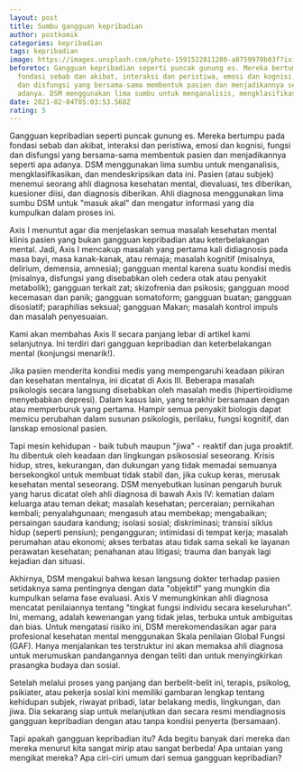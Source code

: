 ```yaml
---
layout: post
title: Sumbu gangguan kepribadian
author: postkomik
categories: kepribadian
tags: kepribadian
image: https://images.unsplash.com/photo-1591522811280-a8759970b03f?ixid=MXwxMjA3fDB8MHxwaG90by1wYWdlfHx8fGVufDB8fHw%3D&ixlib=rb-1.2.1&auto=format&fit=crop&w=750&q=80
beforetoc: Gangguan kepribadian seperti puncak gunung es. Mereka bertumpu pada
  fondasi sebab dan akibat, interaksi dan peristiwa, emosi dan kognisi, fungsi
  dan disfungsi yang bersama-sama membentuk pasien dan menjadikannya seperti apa
  adanya. DSM menggunakan lima sumbu untuk menganalisis, mengklasifikasikan,
date: 2021-02-04T05:03:53.568Z
rating: 5
---
```

Gangguan kepribadian seperti puncak gunung es. Mereka bertumpu pada fondasi sebab dan akibat, interaksi dan peristiwa, emosi dan kognisi, fungsi dan disfungsi yang bersama-sama membentuk pasien dan menjadikannya seperti apa adanya.
DSM menggunakan lima sumbu untuk menganalisis, mengklasifikasikan, dan mendeskripsikan data ini. Pasien (atau subjek) menemui seorang ahli diagnosa kesehatan mental, dievaluasi, tes diberikan, kuesioner diisi, dan diagnosis diberikan. Ahli diagnosa menggunakan lima sumbu DSM untuk "masuk akal" dan mengatur informasi yang dia kumpulkan dalam proses ini.

Axis I menuntut agar dia menjelaskan semua masalah kesehatan mental klinis pasien yang bukan gangguan kepribadian atau keterbelakangan mental. Jadi, Axis I mencakup masalah yang pertama kali didiagnosis pada masa bayi, masa kanak-kanak, atau remaja; masalah kognitif (misalnya, delirium, demensia, amnesia); gangguan mental karena suatu kondisi medis (misalnya, disfungsi yang disebabkan oleh cedera otak atau penyakit metabolik); gangguan terkait zat; skizofrenia dan psikosis; gangguan mood kecemasan dan panik; gangguan somatoform; gangguan buatan; gangguan disosiatif; paraphilias seksual; gangguan Makan; masalah kontrol impuls dan masalah penyesuaian.

Kami akan membahas Axis II secara panjang lebar di artikel kami selanjutnya. Ini terdiri dari gangguan kepribadian dan keterbelakangan mental (konjungsi menarik!).

Jika pasien menderita kondisi medis yang mempengaruhi keadaan pikiran dan kesehatan mentalnya, ini dicatat di Axis III. Beberapa masalah psikologis secara langsung disebabkan oleh masalah medis (hipertiroidisme menyebabkan depresi). Dalam kasus lain, yang terakhir bersamaan dengan atau memperburuk yang pertama. Hampir semua penyakit biologis dapat memicu perubahan dalam susunan psikologis, perilaku, fungsi kognitif, dan lanskap emosional pasien.

Tapi mesin kehidupan - baik tubuh maupun "jiwa" - reaktif dan juga proaktif. Itu dibentuk oleh keadaan dan lingkungan psikososial seseorang. Krisis hidup, stres, kekurangan, dan dukungan yang tidak memadai semuanya bersekongkol untuk membuat tidak stabil dan, jika cukup keras, merusak kesehatan mental seseorang. DSM menyebutkan lusinan pengaruh buruk yang harus dicatat oleh ahli diagnosa di bawah Axis IV: kematian dalam keluarga atau teman dekat; masalah kesehatan; perceraian; pernikahan kembali; penyalahgunaan; mengasuh atau membekap; mengabaikan; persaingan saudara kandung; isolasi sosial; diskriminasi; transisi siklus hidup (seperti pensiun); pengangguran; intimidasi di tempat kerja; masalah perumahan atau ekonomi; akses terbatas atau tidak sama sekali ke layanan perawatan kesehatan; penahanan atau litigasi; trauma dan banyak lagi kejadian dan situasi.

Akhirnya, DSM mengakui bahwa kesan langsung dokter terhadap pasien setidaknya sama pentingnya dengan data "objektif" yang mungkin dia kumpulkan selama fase evaluasi. Axis V memungkinkan ahli diagnosa mencatat penilaiannya tentang "tingkat fungsi individu secara keseluruhan". Ini, memang, adalah kewenangan yang tidak jelas, terbuka untuk ambiguitas dan bias. Untuk mengatasi risiko ini, DSM merekomendasikan agar para profesional kesehatan mental menggunakan Skala penilaian Global Fungsi (GAF). Hanya menjalankan tes terstruktur ini akan memaksa ahli diagnosa untuk merumuskan pandangannya dengan teliti dan untuk menyingkirkan prasangka budaya dan sosial.

Setelah melalui proses yang panjang dan berbelit-belit ini, terapis, psikolog, psikiater, atau pekerja sosial kini memiliki gambaran lengkap tentang kehidupan subjek, riwayat pribadi, latar belakang medis, lingkungan, dan jiwa. Dia sekarang siap untuk melanjutkan dan secara resmi mendiagnosis gangguan kepribadian dengan atau tanpa kondisi penyerta (bersamaan).

Tapi apakah gangguan kepribadian itu? Ada begitu banyak dari mereka dan mereka menurut kita sangat mirip atau sangat berbeda! Apa untaian yang mengikat mereka? Apa ciri-ciri umum dari semua gangguan kepribadian?